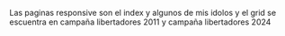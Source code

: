 Las paginas responsive son el index y algunos de mis idolos y el grid se escuentra en campaña libertadores 2011 y campaña libertadores 2024
